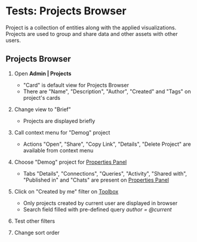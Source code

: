 <!-- TITLE: Tests: Projects Browser -->
<!-- SUBTITLE: -->

# Tests: Projects Browser

Project is a collection of entities along with the applied visualizations. Projects are used to group and share data and other assets with other users.

## Projects Browser

1. Open **Admin | Projects**
   * "Card" is default view for Projects Browser
   * There are "Name", "Description", "Author", "Created" and "Tags" on project's cards

1. Change view to "Brief"
   * Projects are displayed briefly

1. Call context menu for "Demog" project
   * Actions "Open", "Share", "Copy Link", "Details", "Delete Project" are available from context menu
   
1. Choose "Demog" project for [Properties Panel](../overview/property-panel.md)
   * Tabs "Details", "Connections", "Queries", "Activity", "Shared with", "Published in" and "Chats" are present on [Properties Panel](../overview/property-panel.md)

1. Click on "Created by me" filter on [Toolbox](../features/toolbox.md) 
   * Only projects created by current user are displayed in browser
   * Search field filled with pre-defined query *author = @current*
   
1. Test other filters

1. Change sort order
